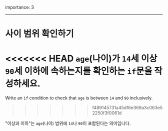 importance: 3

---

# 사이 범위 확인하기

<<<<<<< HEAD
`age`(나이)가 `14`세 이상 `90`세 이하에 속하는지를 확인하는 `if`문을 작성하세요.
=======
Write an `if` condition to check that `age` is between `14` and `90` inclusively.
>>>>>>> f489145731a45df6e369a3c063e52250f3f0061d

"이상과 이하"는 `age`(나이) 범위에 `14`나 `90`이 포함된다는 의미입니다.
